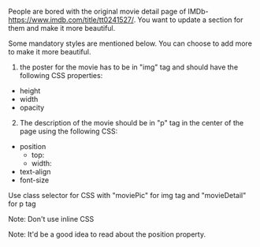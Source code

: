 People are bored with the original movie detail page of IMDb- https://www.imdb.com/title/tt0241527/. You want to update a section for them and make it more beautiful.

Some mandatory styles are mentioned below. You can choose to add more to make it more beautiful.

 1. the poster for the movie has to be in "img" tag and should have the following CSS properties:
 - height
 - width
 - opacity
 2. The description of the movie should be in "p" tag in the center of the page using the following CSS:
 - position
    - top:
    - width:
 - text-align
 - font-size
 

 Use class selector for CSS with "moviePic" for img tag and "movieDetail" for p tag
 
 Note: Don't use inline CSS
 
 Note: It'd be a good idea to read about the position property.
